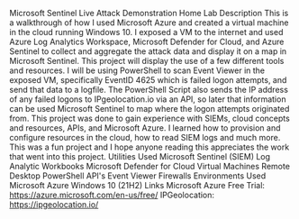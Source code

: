 Microsoft Sentinel Live Attack Demonstration Home Lab
Description
This is a walkthrough of how I used Microsoft Azure and created a virtual machine in the cloud running Windows 10. I exposed a VM to the internet and used Azure Log Analytics Workspace, Microsoft Defender for Cloud, and Azure Sentinel to collect and aggregate the attack data and display it on a map in Microsoft Sentinel. This project will display the use of a few different tools and resources. I will be using PowerShell to scan Event Viewer in the exposed VM, specifically EventID 4625 which is failed logon attempts, and send that data to a logfile. The PowerShell Script also sends the IP address of any failed logons to IPgeolocation.io via an API, so later that information can be used Microsoft Sentinel to map where the logon attempts originated from. This project was done to gain experience with SIEMs, cloud concepts and resources, APIs, and Microsoft Azure. I learned how to provision and configure resources in the cloud, how to read SIEM logs and much more. This was a fun project and I hope anyone reading this appreciates the work that went into this project.
Utilities Used
Microsoft Sentinel (SIEM)
Log Analytic Workbooks
Microsoft Defender for Cloud
Virtual Machines
Remote Desktop
PowerShell
API's
Event Viewer
Firewalls
Environments Used
Microsoft Azure
Windows 10 (21H2)
Links
Microsoft Azure Free Trial: https://azure.microsoft.com/en-us/free/
IPGeolocation: https://ipgeolocation.io/
